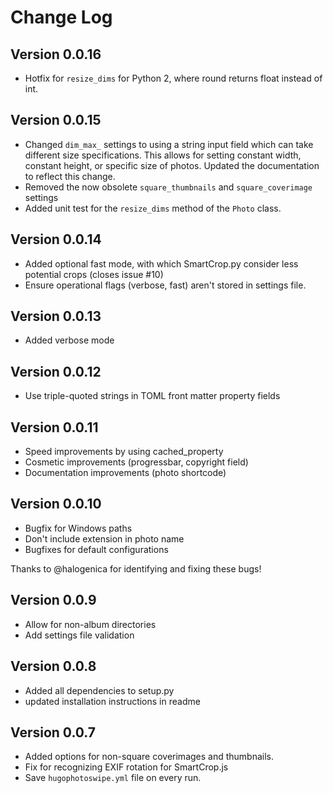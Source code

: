 # Change Log

## Version 0.0.16

- Hotfix for ``resize_dims`` for Python 2, where round returns float instead 
  of int.

## Version 0.0.15

- Changed ``dim_max_`` settings to using a string input field which can take 
  different size specifications. This allows for setting constant width, 
  constant height, or specific size of photos. Updated the documentation to 
  reflect this change.
- Removed the now obsolete ``square_thumbnails`` and ``square_coverimage`` 
  settings
- Added unit test for the ``resize_dims`` method of the ``Photo`` class.

## Version 0.0.14

- Added optional fast mode, with which SmartCrop.py consider less potential 
  crops (closes issue #10)
- Ensure operational flags (verbose, fast) aren't stored in settings file.

## Version 0.0.13

- Added verbose mode

## Version 0.0.12

- Use triple-quoted strings in TOML front matter property fields

## Version 0.0.11

- Speed improvements by using cached_property
- Cosmetic improvements (progressbar, copyright field)
- Documentation improvements (photo shortcode)

## Version 0.0.10

- Bugfix for Windows paths
- Don't include extension in photo name
- Bugfixes for default configurations

Thanks to @halogenica for identifying and fixing these bugs!

## Version 0.0.9

- Allow for non-album directories
- Add settings file validation

## Version 0.0.8

- Added all dependencies to setup.py
- updated installation instructions in readme

## Version 0.0.7

- Added options for non-square coverimages and thumbnails.
- Fix for recognizing EXIF rotation for SmartCrop.js
- Save ``hugophotoswipe.yml`` file on every run.
